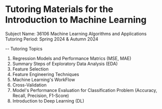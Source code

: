 # Tutoring Materials for the Introduction to Machine Learning
Subject Name: 36106 Machine Learning Algorithms and Applications
Tutoring Period: Spring 2024 & Autumn 2024

--
Tutoring Topics
1. Regression Models and Performance Matrics (MSE, MAE)
2. Summary Steps of Exploratory Data Analysis (EDA)
3. Feature Selection
4. Feature Engineering Techniques
5. Machine Learning's WorkFlow
6. Cross-Validation
7. Model's Performance Evaluation for Classification Problem (Accuracy, Recall, Precision, F1-Score)
8. Introduction to Deep Learning (DL)
